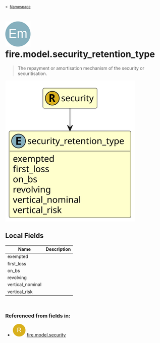 <sub>&lt;&nbsp; [Namespace](index.md)</sub>
# <img src='images/enumType-lg.svg'/> fire.model.security_retention_type
>  
>The repayment or amortisation mechanism of the security or securitisation.
> 
<img src='images/fire.model.security_retention_type.svg'/>


## Local Fields


| Name        | Description |
| ----------- | ----------- |
| exempted |   |
| first_loss |   |
| on_bs |   |
| revolving |   |
| vertical_nominal |   |
| vertical_risk |   |

<br/>

### Referenced from fields in:
- <img src='images/recordType.svg'/> [fire.model.security](UDT-fire.model.security.md)
